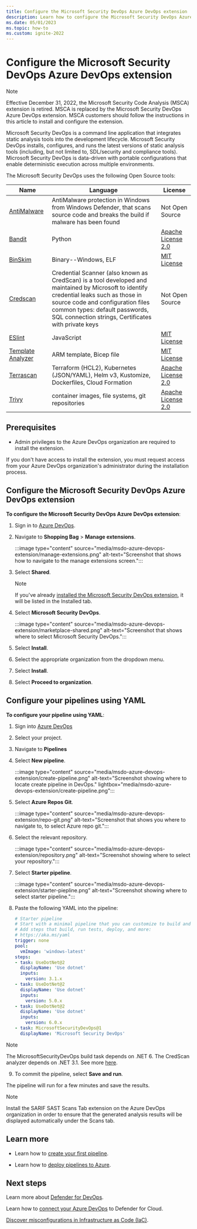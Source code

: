```yaml
---
title: Configure the Microsoft Security DevOps Azure DevOps extension
description: Learn how to configure the Microsoft Security DevOps Azure DevOps extension.
ms.date: 05/01/2023
ms.topic: how-to
ms.custom: ignite-2022
---
```


# Configure the Microsoft Security DevOps Azure DevOps extension

> [!NOTE]
> Effective December 31, 2022, the Microsoft Security Code Analysis (MSCA) extension is retired. MSCA is replaced by the Microsoft Security DevOps Azure DevOps extension. MSCA customers should follow the instructions in this article to install and configure the extension.

Microsoft Security DevOps is a command line application that integrates static analysis tools into the development lifecycle. Microsoft Security DevOps installs, configures, and runs the latest versions of static analysis tools (including, but not limited to, SDL/security and compliance tools). Microsoft Security DevOps is data-driven with portable configurations that enable deterministic execution across multiple environments.

The Microsoft Security DevOps uses the following Open Source tools:

| Name | Language | License |
|--|--|--|
| [AntiMalware](https://www.microsoft.com/windows/comprehensive-security) | AntiMalware protection in Windows from Windows Defender, that scans source code and breaks the build if malware has been found | Not Open Source |
| [Bandit](https://github.com/PyCQA/bandit) | Python | [Apache License 2.0](https://github.com/PyCQA/bandit/blob/master/LICENSE) |
| [BinSkim](https://github.com/Microsoft/binskim) | Binary--Windows, ELF | [MIT License](https://github.com/microsoft/binskim/blob/main/LICENSE) |
| [Credscan](detect-exposed-secrets.md) | Credential Scanner (also known as CredScan) is a tool developed and maintained by Microsoft to identify credential leaks such as those in source code and configuration files <br> common types: default passwords, SQL connection strings, Certificates with private keys | Not Open Source |
| [ESlint](https://github.com/eslint/eslint) | JavaScript | [MIT License](https://github.com/eslint/eslint/blob/main/LICENSE) |
| [Template Analyzer](https://github.com/Azure/template-analyzer) | ARM template, Bicep file | [MIT License](https://github.com/Azure/template-analyzer/blob/main/LICENSE.txt) |
| [Terrascan](https://github.com/accurics/terrascan) | Terraform (HCL2), Kubernetes (JSON/YAML), Helm v3, Kustomize, Dockerfiles, Cloud Formation | [Apache License 2.0](https://github.com/accurics/terrascan/blob/master/LICENSE) |
| [Trivy](https://github.com/aquasecurity/trivy) | container images, file systems, git repositories | [Apache License 2.0](https://github.com/aquasecurity/trivy/blob/main/LICENSE) |

## Prerequisites 

- Admin privileges to the Azure DevOps organization are required to install the extension. 

If you don't have access to install the extension, you must request access from your Azure DevOps organization's administrator during the installation process.

## Configure the Microsoft Security DevOps Azure DevOps extension

**To configure the Microsoft Security DevOps Azure DevOps extension**:

1. Sign in to [Azure DevOps](https://dev.azure.com/).

1. Navigate to **Shopping Bag** > **Manage extensions**.

    :::image type="content" source="media/msdo-azure-devops-extension/manage-extensions.png" alt-text="Screenshot that shows how to navigate to the manage extensions screen.":::

1. Select **Shared**.

    > [!Note]
    > If you've already [installed the Microsoft Security DevOps extension](https://marketplace.visualstudio.com/items?itemName=ms-securitydevops.microsoft-security-devops-azdevops), it will be listed in the Installed tab.

1. Select **Microsoft Security DevOps**.

    :::image type="content" source="media/msdo-azure-devops-extension/marketplace-shared.png" alt-text="Screenshot that shows where to select Microsoft Security DevOps.":::

1. Select **Install**.

1. Select the appropriate organization from the dropdown menu.

1. Select **Install**.

1. Select **Proceed to organization**.

## Configure your pipelines using YAML

**To configure your pipeline using YAML**:

1. Sign into [Azure DevOps](https://dev.azure.com/)

1. Select your project.

1. Navigate to **Pipelines**

1. Select **New pipeline**.

    :::image type="content" source="media/msdo-azure-devops-extension/create-pipeline.png" alt-text="Screenshot showing where to locate create pipeline in DevOps." lightbox="media/msdo-azure-devops-extension/create-pipeline.png":::

1. Select **Azure Repos Git**.

    :::image type="content" source="media/msdo-azure-devops-extension/repo-git.png" alt-text="Screenshot that shows you where to navigate to, to select Azure repo git.":::

1.  Select the relevant repository.

    :::image type="content" source="media/msdo-azure-devops-extension/repository.png" alt-text="Screenshot showing where to select your repository.":::

5.  Select **Starter pipeline**.

    :::image type="content" source="media/msdo-azure-devops-extension/starter-piepline.png" alt-text="Screenshot showing where to select starter pipeline.":::

1.  Paste the following YAML into the pipeline:

    ```yml
    # Starter pipeline
    # Start with a minimal pipeline that you can customize to build and deploy your code.
    # Add steps that build, run tests, deploy, and more:
    # https://aka.ms/yaml
    trigger: none
    pool:
      vmImage: 'windows-latest'
    steps:
    - task: UseDotNet@2
      displayName: 'Use dotnet'
      inputs:
        version: 3.1.x
    - task: UseDotNet@2
      displayName: 'Use dotnet'
      inputs:
        version: 5.0.x
    - task: UseDotNet@2
      displayName: 'Use dotnet'
      inputs:
        version: 6.0.x
    - task: MicrosoftSecurityDevOps@1
      displayName: 'Microsoft Security DevOps'
    ```

> [!Note] 
> The MicrosoftSecurityDevOps build task depends on .NET 6. The CredScan analyzer depends on .NET 3.1. See more [here](https://marketplace.visualstudio.com/items?itemName=ms-securitydevops.microsoft-security-devops-azdevops).

9. To commit the pipeline, select **Save and run**.

The pipeline will run for a few minutes and save the results.

> [!Note] 
> Install the SARIF SAST Scans Tab extension on the Azure DevOps organization in order to ensure that the generated analysis results will be displayed automatically under the Scans tab.

## Learn more

- Learn how to [create your first pipeline](/azure/devops/pipelines/create-first-pipeline?view=azure-devops&tabs=java%2Ctfs-2018-2%2Cbrowser).

- Learn how to [deploy pipelines to Azure](/azure/devops/pipelines/overview-azure?toc=%2Fazure%2Fdevops%2Fcross-service%2Ftoc.json&bc=%2Fazure%2Fdevops%2Fcross-service%2Fbreadcrumb%2Ftoc.json&view=azure-devops).

## Next steps

Learn more about [Defender for DevOps](defender-for-devops-introduction.md).

Learn how to [connect your Azure DevOps](quickstart-onboard-devops.md) to Defender for Cloud.

[Discover misconfigurations in Infrastructure as Code (IaC)](iac-vulnerabilities.md).
